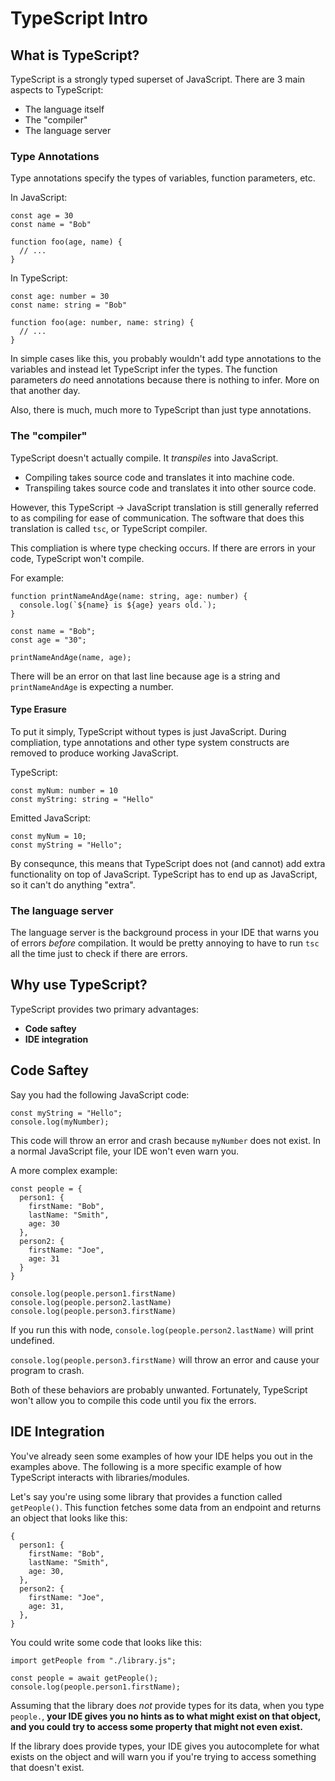 # TypeScript Intro

## What is TypeScript?

TypeScript is a strongly typed superset of JavaScript. There are 3 main aspects to TypeScript:

- The language itself
- The "compiler"
- The language server

### Type Annotations

Type annotations specify the types of variables, function parameters, etc.

In JavaScript:

```
const age = 30
const name = "Bob"

function foo(age, name) {
  // ...
}
```

In TypeScript:

```
const age: number = 30
const name: string = "Bob"

function foo(age: number, name: string) {
  // ...
}
```

In simple cases like this, you probably wouldn't add type annotations to the variables and instead let TypeScript infer the types. The function parameters _do_ need annotations because there is nothing to infer. More on that another day.

Also, there is much, much more to TypeScript than just type annotations.

### The "compiler"

TypeScript doesn't actually compile. It _transpiles_ into JavaScript.

- Compiling takes source code and translates it into machine code.
- Transpiling takes source code and translates it into other source code.

However, this TypeScript -> JavaScript translation is still generally referred to as compiling for ease of communication. The software that does this translation is called `tsc`, or TypeScript compiler.

This compliation is where type checking occurs. If there are errors in your code, TypeScript won't compile.

For example:

```
function printNameAndAge(name: string, age: number) {
  console.log(`${name} is ${age} years old.`);
}

const name = "Bob";
const age = "30";

printNameAndAge(name, age);
```

There will be an error on that last line because age is a string and `printNameAndAge` is expecting a number.

#### Type Erasure

To put it simply, TypeScript without types is just JavaScript. During compliation, type annotations and other type system constructs are removed to produce working JavaScript.

TypeScript:

```
const myNum: number = 10
const myString: string = "Hello"
```

Emitted JavaScript:

```
const myNum = 10;
const myString = "Hello";
```

By consequnce, this means that TypeScript does not (and cannot) add extra functionality on top of JavaScript. TypeScript has to end up as JavaScript, so it can't do anything "extra".

### The language server

The language server is the background process in your IDE that warns you of errors _before_ compilation. It would be pretty annoying to have to run `tsc` all the time just to check if there are errors.

## Why use TypeScript?

TypeScript provides two primary advantages:

- **Code saftey**
- **IDE integration**

## Code Saftey

Say you had the following JavaScript code:

```
const myString = "Hello";
console.log(myNumber);
```

This code will throw an error and crash because `myNumber` does not exist. In a normal JavaScript file, your IDE won't even warn you.

A more complex example:

```
const people = {
  person1: {
    firstName: "Bob",
    lastName: "Smith",
    age: 30
  },
  person2: {
    firstName: "Joe",
    age: 31
  }
}

console.log(people.person1.firstName)
console.log(people.person2.lastName)
console.log(people.person3.firstName)
```

If you run this with node, `console.log(people.person2.lastName)` will print undefined.

`console.log(people.person3.firstName)` will throw an error and cause your program to crash.

Both of these behaviors are probably unwanted. Fortunately, TypeScript won't allow you to compile this code until you fix the errors.

## IDE Integration

You've already seen some examples of how your IDE helps you out in the examples above. The following is a more specific example of how TypeScript interacts with libraries/modules.

Let's say you're using some library that provides a function called `getPeople()`. This function fetches some data from an endpoint and returns an object that looks like this:

```
{
  person1: {
    firstName: "Bob",
    lastName: "Smith",
    age: 30,
  },
  person2: {
    firstName: "Joe",
    age: 31,
  },
}
```

You could write some code that looks like this:

```
import getPeople from "./library.js";

const people = await getPeople();
console.log(people.person1.firstName);
```

Assuming that the library does _not_ provide types for its data, when you type `people.`, **your IDE gives you no hints as to what might exist on that object, and you could try to access some property that might not even exist.**

If the library does provide types, your IDE gives you autocomplete for what exists on the object and will warn you if you're trying to access something that doesn't exist.
